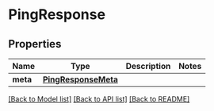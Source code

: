 # PingResponse

## Properties
Name | Type | Description | Notes
------------ | ------------- | ------------- | -------------
**meta** | [**PingResponseMeta**](PingResponseMeta.md) |  | 

[[Back to Model list]](../README.md#documentation-for-models) [[Back to API list]](../README.md#documentation-for-api-endpoints) [[Back to README]](../README.md)

